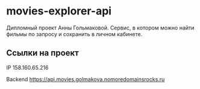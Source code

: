 # movies-explorer-api
Дипломный проект Анны Гольмаковой. 
Сервис, в котором можно найти фильмы по запросу и сохранить в личном кабинете.

## Ссылки на проект
IP 158.160.65.216

Backend https://api.movies.golmakova.nomoredomainsrocks.ru
